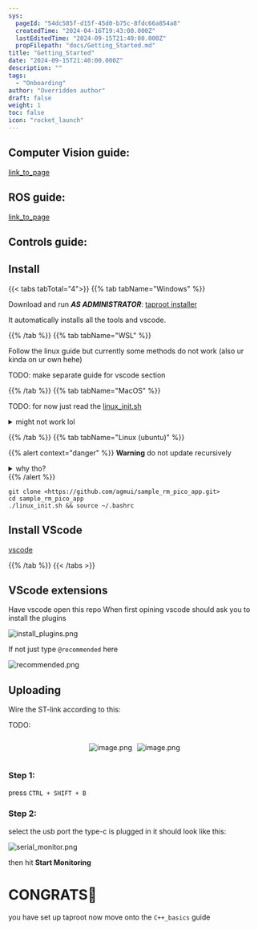 ```yaml
---
sys:
  pageId: "54dc585f-d15f-45d0-b75c-8fdc66a854a8"
  createdTime: "2024-04-16T19:43:00.000Z"
  lastEditedTime: "2024-09-15T21:40:00.000Z"
  propFilepath: "docs/Getting_Started.md"
title: "Getting_Started"
date: "2024-09-15T21:40:00.000Z"
description: ""
tags:
  - "Onboarding"
author: "Overridden author"
draft: false
weight: 1
toc: false
icon: "rocket_launch"
---
```


## Computer Vision guide:

[link_to_page](86d45bc0-388b-4d26-8848-44f255f73d0e)

## ROS guide:

[link_to_page](3c76c1de-ec8f-46d6-8b0a-294005edc2d5)

## Controls guide:

## Install

{{< tabs tabTotal="4">}}
{{% tab tabName="Windows" %}}

Download and run _**AS ADMINISTRATOR**_: [taproot installer](https://github.com/Thornbots/TeachingFreshies/releases/tag/1.0)

It automatically installs all the tools and vscode.

{{% /tab %}}
{{% tab tabName="WSL" %}}

Follow the linux guide but currently some methods do not work (also ur kinda on ur own hehe)

TODO: make separate guide for vscode section

{{% /tab %}}
{{% tab tabName="MacOS" %}}

TODO: for now just read the [linux_init.sh](https://github.com/agmui/sample_rm_pico_app/blob/main/linux_init.sh)

<details>
<summary>might not work lol</summary>

`brew install libusb pkg-config`

Next install: [vscode](https://code.visualstudio.com/Download)

</details>

{{% /tab %}}
{{% tab tabName="Linux (ubuntu)" %}}

{{% alert context="danger" %}}
**Warning** do not update recursively
<details>
<summary>why tho?</summary>
There are some submodules that may go on for a while (like tinyusb) and I highly
recommend you don't need to get them.
If you want to see what submodules I update just look in `linux_init.sh`
</details>
{{% /alert %}}

```shell
git clone <https://github.com/agmui/sample_rm_pico_app.git>
cd sample_rm_pico_app
./linux_init.sh && source ~/.bashrc
```

## Install VScode

[vscode](https://code.visualstudio.com/Download)

{{% /tab %}}
{{< /tabs >}}

## VScode extensions

Have vscode open this repo
When first opining vscode should ask you to install the plugins

![install_plugins.png](https://prod-files-secure.s3.us-west-2.amazonaws.com/d518164a-d88e-44d1-a4ee-3adb3bd8bce0/89bd30f0-1825-4e77-867b-0a41ce370880/install_plugins.png?X-Amz-Algorithm=AWS4-HMAC-SHA256&X-Amz-Content-Sha256=UNSIGNED-PAYLOAD&X-Amz-Credential=ASIAZI2LB466QXDUCS66%2F20250205%2Fus-west-2%2Fs3%2Faws4_request&X-Amz-Date=20250205T220640Z&X-Amz-Expires=3600&X-Amz-Security-Token=IQoJb3JpZ2luX2VjEDIaCXVzLXdlc3QtMiJHMEUCIQDu2O6CzOl6%2BEh0aH6Moc7ND1wajum%2BDbRJnSLKxOMy0AIgJlorJvlvP2WgjSc2an47eJchNDmwb4JGtNfhtSchgpoq%2FwMIShAAGgw2Mzc0MjMxODM4MDUiDD%2BsS63iqrSvW7vdWSrcA%2FRg3iQjyIeBO0ooGvoV1JVDqPtYUWIEzb9J2QynQmPcULQWvss6gmQzXRhD4rO6ZRdVAkWdTyMlSC13DHl5KPx7Go2jkQg3Oq3uqYiiV1nYSJJVloiEN6wSX23Qa%2BTONsUK7ZrmKYNObRIsobupImHpRBoNBRRTnUA8s6wL%2Br7oUzjvKaWh4c%2F02ISAqtqEzBXT2%2BFghL1PIVgtBdHbtCmb7WN1eZbq0x2nwwBeLHg1Oq%2Fsbrkqh5CXrOECKE%2BZUF7qZe41%2F40s6zbWWbxEwoJgVV7L0zlYhpnOxFL1a2D9fp9BZKCBNugeB0%2BGkmI96so0szsDKUN8j3RlfMuxG1miBZf%2BqNJqRzfzZd7Jc9490Zc556zTqpJv2cYgBpToa%2FpZS8vn8hjiSVnOpSTQeChxR8s72ZQb%2BzofUJ%2Bdk5bfgR9Y%2FS42163LRrXfgilvS3TzIpKnXQVNIJ0qWIO1K%2BwdmjKRTjjdFQ6mbpbl7v7K5YDRS2g3V5Hq%2F8idfKP90QwPtHwb57Oq1LCiOtMyswyWdfAJvIioh2vjk3ZR4ZOPNqdH8H2aQVhGohwVKsCRprlQJ3a1%2B7h4e55CXHtsrPFHObg70NGGxpc8OMifGbNTXZ7V%2FVgBJYqTYGBUMLy7jr0GOqUBHURPaLRcxR9jIVXzzqjxALbBJ5sRDTuw9cOo6CF8nzvJhg4v3HAN13gZgzP0TBxNi26rBg1NP0jR5LnHVAubwS6b8eMHAy%2BhsqoTBoAnK60wX64QBQTEu9bfmhaVg68zbxd0vahDnspgSyyZrRtynCN2uxmrcz0f5CJExs1E1MddgK%2BmbhNWCJKJqd6rc1Gz6v1a4jXxAa%2BMkQR8Mf%2F9cxvGPh9K&X-Amz-Signature=5d207f246c9beed1deb92ab6c310ee936061c505b15597dffdcd777af1a5f9ae&X-Amz-SignedHeaders=host&x-id=GetObject)

If not just type `@recommended` here  

![recommended.png](https://prod-files-secure.s3.us-west-2.amazonaws.com/d518164a-d88e-44d1-a4ee-3adb3bd8bce0/61e661e9-5d85-4dfc-be0d-8d2097a5e793/recommended.png?X-Amz-Algorithm=AWS4-HMAC-SHA256&X-Amz-Content-Sha256=UNSIGNED-PAYLOAD&X-Amz-Credential=ASIAZI2LB466QXDUCS66%2F20250205%2Fus-west-2%2Fs3%2Faws4_request&X-Amz-Date=20250205T220640Z&X-Amz-Expires=3600&X-Amz-Security-Token=IQoJb3JpZ2luX2VjEDIaCXVzLXdlc3QtMiJHMEUCIQDu2O6CzOl6%2BEh0aH6Moc7ND1wajum%2BDbRJnSLKxOMy0AIgJlorJvlvP2WgjSc2an47eJchNDmwb4JGtNfhtSchgpoq%2FwMIShAAGgw2Mzc0MjMxODM4MDUiDD%2BsS63iqrSvW7vdWSrcA%2FRg3iQjyIeBO0ooGvoV1JVDqPtYUWIEzb9J2QynQmPcULQWvss6gmQzXRhD4rO6ZRdVAkWdTyMlSC13DHl5KPx7Go2jkQg3Oq3uqYiiV1nYSJJVloiEN6wSX23Qa%2BTONsUK7ZrmKYNObRIsobupImHpRBoNBRRTnUA8s6wL%2Br7oUzjvKaWh4c%2F02ISAqtqEzBXT2%2BFghL1PIVgtBdHbtCmb7WN1eZbq0x2nwwBeLHg1Oq%2Fsbrkqh5CXrOECKE%2BZUF7qZe41%2F40s6zbWWbxEwoJgVV7L0zlYhpnOxFL1a2D9fp9BZKCBNugeB0%2BGkmI96so0szsDKUN8j3RlfMuxG1miBZf%2BqNJqRzfzZd7Jc9490Zc556zTqpJv2cYgBpToa%2FpZS8vn8hjiSVnOpSTQeChxR8s72ZQb%2BzofUJ%2Bdk5bfgR9Y%2FS42163LRrXfgilvS3TzIpKnXQVNIJ0qWIO1K%2BwdmjKRTjjdFQ6mbpbl7v7K5YDRS2g3V5Hq%2F8idfKP90QwPtHwb57Oq1LCiOtMyswyWdfAJvIioh2vjk3ZR4ZOPNqdH8H2aQVhGohwVKsCRprlQJ3a1%2B7h4e55CXHtsrPFHObg70NGGxpc8OMifGbNTXZ7V%2FVgBJYqTYGBUMLy7jr0GOqUBHURPaLRcxR9jIVXzzqjxALbBJ5sRDTuw9cOo6CF8nzvJhg4v3HAN13gZgzP0TBxNi26rBg1NP0jR5LnHVAubwS6b8eMHAy%2BhsqoTBoAnK60wX64QBQTEu9bfmhaVg68zbxd0vahDnspgSyyZrRtynCN2uxmrcz0f5CJExs1E1MddgK%2BmbhNWCJKJqd6rc1Gz6v1a4jXxAa%2BMkQR8Mf%2F9cxvGPh9K&X-Amz-Signature=e8614f27019fbe81ed09dded21cc1fd92b6aeee2289de1bb52f7cd19b2e74fce&X-Amz-SignedHeaders=host&x-id=GetObject)

## Uploading

Wire the ST-link according to this:

TODO:

<div style="display: flex;flex-direction: row; column-gap:10px; max-width: 630px;justify-content: center;">
<div>

![image.png](https://prod-files-secure.s3.us-west-2.amazonaws.com/d518164a-d88e-44d1-a4ee-3adb3bd8bce0/210ecb78-1116-4d7b-b9b7-2292f66fa2c2/image.png?X-Amz-Algorithm=AWS4-HMAC-SHA256&X-Amz-Content-Sha256=UNSIGNED-PAYLOAD&X-Amz-Credential=ASIAZI2LB4667TE6AMKP%2F20250205%2Fus-west-2%2Fs3%2Faws4_request&X-Amz-Date=20250205T220641Z&X-Amz-Expires=3600&X-Amz-Security-Token=IQoJb3JpZ2luX2VjEDIaCXVzLXdlc3QtMiJIMEYCIQDDKRurmLEEMA%2B6spFoCf6xudAhkSg7HxQxIX2MJTGRUgIhAKKgBrODj5KMeMXu47RWrdwq829%2FzG0vXyX0EIJ76df1Kv8DCEoQABoMNjM3NDIzMTgzODA1IgzMQAbIkBujSeHsL54q3ANVl776xuFrx6YoKTb9EcLvb0XZngQqXjGMFzrayVdmZlYLxQhtFf7%2FO3fClvovnzc9xVc3cQemXQ7p4R%2BjJIq19KES1ByjrPZRuBseb54hWCh8zBWoJUvRRA4aOsggWbNC9v3QQST%2BajE9x99SUODSWmELu3b1ePCF9Bu6OTcLsD9Ivc3iTi7vv9sgu%2F%2FKPkmZdbzFO3d6KXH97N4zJQvBkEeZWoMxoXptNSZ9g5ad%2FBtNFvzfyyz9fJukFFITXY4vuh5CQ0G5hMFtBTteZt4lf9WHmMLRRuvjIGietXKo4JOGGRkECMpoCiz%2Fv5pYzr%2B087Kius%2Fnham%2FVcoCm9qxzfoboLi0ikcfaEhV0%2BliIZSvOxwiqsicYa9yIDL0uZZb%2BOo9UQZW%2Fz0YzCABDZ8nKEN24PkpH%2Bv72P7DQ%2B82w3CFNP0gSGdl3oEHFEKiM0m9fFYOrN7QF%2FOPMLk%2FE5hiYVjuFsEQnyReUcNE4tX5ORknJdpLbQdKLIkw%2Fj62qPIFYU8Pur9r%2FgRK8xcAbxaua60umsPYNe5sctgiHqTOuPB%2FiwqM%2FG0nzAZZ0u7Ct5uY%2FrrJMG7VJtvVGZXnNHTcpsLlOKekMqwGan0rCl79F85Cl6r1u7OTpRs2nDDBu469BjqkAaSJ8iKdYQjht%2BDuC8s7EpHb0jy0VnJRIZ4U%2BOYAxsVcm4iHRW0F6Y9Lg2Hy7gc0ZfXgL3nGenIcVAIhaNXmu94IXMD87%2BCKve1sKDxNA%2F5z%2FYUs1BVdNjadQk8ev5Vz8UtKkQXiOoNEP49g8DBC7UA49O5W%2BxGybjGezGKA1%2Ba7s3uTpaVu8Pwkzke8DtZbcxeWhZBJ2zLiMouqpi1WahXrfAYT&X-Amz-Signature=33efbdb8aaebe79f4a54d6135c7ef15e2e86c46ecacbdbe6574a02f557f7ea6a&X-Amz-SignedHeaders=host&x-id=GetObject)

</div>
<div>

![image.png](https://prod-files-secure.s3.us-west-2.amazonaws.com/d518164a-d88e-44d1-a4ee-3adb3bd8bce0/33a0fd0f-8ca6-4a86-8e09-26e95ded1fff/image.png?X-Amz-Algorithm=AWS4-HMAC-SHA256&X-Amz-Content-Sha256=UNSIGNED-PAYLOAD&X-Amz-Credential=ASIAZI2LB4667NGWVANQ%2F20250205%2Fus-west-2%2Fs3%2Faws4_request&X-Amz-Date=20250205T220641Z&X-Amz-Expires=3600&X-Amz-Security-Token=IQoJb3JpZ2luX2VjEDIaCXVzLXdlc3QtMiJHMEUCIQDDFxNihgtLW1C8IOLqgaG6nA9OJ%2FL01eIqzXRWUUWiWgIgFQPOoq5Q8%2B5RK0%2Bj2flBS7eBWYOtKhczSctsOSqSbyUq%2FwMIShAAGgw2Mzc0MjMxODM4MDUiDHuBiqi0DNpEM3GVUircAz2ekjFOV8SgVzOgKs8M7ZZvHYzwRPbeMsDRYcR75Vw6YSHUTpaX25DI5Xcop6rZrasrFKZCAZPuhqozboOWymWpxu0W8lgZfQ9qNM0LypmLjJT9m1Dey1OlaHuLXAma0vULbpsD4yBg9HHgqG%2FOrglDS4r3ZYZ8uotY9ldJbOO6eHIFwwFYBMbjUz8yjFQx1txhuh8jugLcjlq36Hw7B%2Fsu1vHQSkaYFodA6hcvRVmQCtmgdny2wdjaFJZgBKPnBOWiBIteioIE%2BoSElGeTizeexIsvKz7rz8mS4o%2Fp3zXVACKJw7a85FN6uOxsf1oYFj4lTc8XBeQMKrh4H6mZ3gI5R3Gb6ygZbGqav2sX7lVD7GZOsM77J6gZcoFqzqhafWOavWlCwJQvklSP1%2FwPKAQIB5yOMtbC7JsaKnxG2M0v%2FBh9iEQk0Esri90I61Tuv1uPEPwsNRAAxLFLjuW2DwaoimSmR5ahDJaSjmypmzSZ7YTpB0hO9M9NxX3%2F0wqLqb1Bwrr2%2BIkgfLmZIqPy0GSMRolBE5iAj3SqKn7hS0yOsEHTmZHZ1W9emv4cBr%2B81qeK%2FZ4jFppUnzw6UR7FT7j1JImzA8Jl2qkYDuYwDWzgQcjJb%2BOkCOtV%2Fyq8MJq8jr0GOqUBAo9hR%2B%2B551CzI3Fd6YoZv%2BL1JJzQ3Lwaa%2FCziLmhXtTxQfbYdd8q0opDWAHupUlvo9J%2FnPMNAUwCJ8q%2F49qJLu%2B0Z75svFR4JCj%2FUfU7WFPl%2F8%2B6HrEl2oW0qL%2BoCUlzBRt8CGoNno4Cbi0xHf%2Btt8iH1h9tvJaPG7q8DXJYCsnwyQg1ruES0N3g14jGdcTBdH6qje%2BfFTJhJ660ciKnaaPekcmA&X-Amz-Signature=846a28ec41f17ccc144964e2bec092cec9473b14b3d4682dffe898b6d71730e7&X-Amz-SignedHeaders=host&x-id=GetObject)

</div>
</div>

### Step 1:

press `CTRL + SHIFT + B`

### Step 2:

select the usb port the type-c is plugged in it should look like this:

![serial_monitor.png](https://prod-files-secure.s3.us-west-2.amazonaws.com/d518164a-d88e-44d1-a4ee-3adb3bd8bce0/f03f4774-05d4-4393-b6a0-d5efb6d315ab/serial_monitor.png?X-Amz-Algorithm=AWS4-HMAC-SHA256&X-Amz-Content-Sha256=UNSIGNED-PAYLOAD&X-Amz-Credential=ASIAZI2LB466QXDUCS66%2F20250205%2Fus-west-2%2Fs3%2Faws4_request&X-Amz-Date=20250205T220640Z&X-Amz-Expires=3600&X-Amz-Security-Token=IQoJb3JpZ2luX2VjEDIaCXVzLXdlc3QtMiJHMEUCIQDu2O6CzOl6%2BEh0aH6Moc7ND1wajum%2BDbRJnSLKxOMy0AIgJlorJvlvP2WgjSc2an47eJchNDmwb4JGtNfhtSchgpoq%2FwMIShAAGgw2Mzc0MjMxODM4MDUiDD%2BsS63iqrSvW7vdWSrcA%2FRg3iQjyIeBO0ooGvoV1JVDqPtYUWIEzb9J2QynQmPcULQWvss6gmQzXRhD4rO6ZRdVAkWdTyMlSC13DHl5KPx7Go2jkQg3Oq3uqYiiV1nYSJJVloiEN6wSX23Qa%2BTONsUK7ZrmKYNObRIsobupImHpRBoNBRRTnUA8s6wL%2Br7oUzjvKaWh4c%2F02ISAqtqEzBXT2%2BFghL1PIVgtBdHbtCmb7WN1eZbq0x2nwwBeLHg1Oq%2Fsbrkqh5CXrOECKE%2BZUF7qZe41%2F40s6zbWWbxEwoJgVV7L0zlYhpnOxFL1a2D9fp9BZKCBNugeB0%2BGkmI96so0szsDKUN8j3RlfMuxG1miBZf%2BqNJqRzfzZd7Jc9490Zc556zTqpJv2cYgBpToa%2FpZS8vn8hjiSVnOpSTQeChxR8s72ZQb%2BzofUJ%2Bdk5bfgR9Y%2FS42163LRrXfgilvS3TzIpKnXQVNIJ0qWIO1K%2BwdmjKRTjjdFQ6mbpbl7v7K5YDRS2g3V5Hq%2F8idfKP90QwPtHwb57Oq1LCiOtMyswyWdfAJvIioh2vjk3ZR4ZOPNqdH8H2aQVhGohwVKsCRprlQJ3a1%2B7h4e55CXHtsrPFHObg70NGGxpc8OMifGbNTXZ7V%2FVgBJYqTYGBUMLy7jr0GOqUBHURPaLRcxR9jIVXzzqjxALbBJ5sRDTuw9cOo6CF8nzvJhg4v3HAN13gZgzP0TBxNi26rBg1NP0jR5LnHVAubwS6b8eMHAy%2BhsqoTBoAnK60wX64QBQTEu9bfmhaVg68zbxd0vahDnspgSyyZrRtynCN2uxmrcz0f5CJExs1E1MddgK%2BmbhNWCJKJqd6rc1Gz6v1a4jXxAa%2BMkQR8Mf%2F9cxvGPh9K&X-Amz-Signature=f731bb4e557d661e16cb617104c0dfc519d2965466fdb176ee08fd092202fef0&X-Amz-SignedHeaders=host&x-id=GetObject)

then hit **Start Monitoring**

# CONGRATS🎉

you have set up taproot now move onto the `C++_basics` guide
